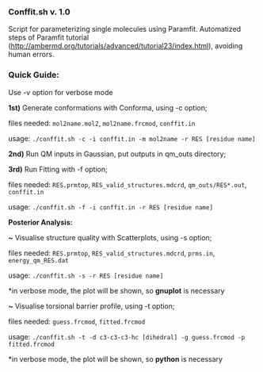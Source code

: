 ### Conffit.sh v. 1.0

Script for parameterizing single molecules using Paramfit.
Automatized steps of Paramfit tutorial (http://ambermd.org/tutorials/advanced/tutorial23/index.html), avoiding human errors.

### Quick Guide:

Use -v option for verbose mode 

**1st)** Generate conformations with Conforma, using -c option;

files needed: `mol2name.mol2`, `mol2name.frcmod`, `conffit.in`

usage: `./conffit.sh -c -i conffit.in -m mol2name -r RES [residue name] `

**2nd)** Run QM inputs in Gaussian, put outputs in qm_outs directory; 

**3rd)** Run Fitting with -f option;

files needed: `RES.prmtop`, `RES_valid_structures.mdcrd`, `qm_outs/RES*.out`, `conffit.in`

usage: `./conffit.sh -f -i conffit.in -r RES [residue name] `

**Posterior Analysis:**

**~** Visualise structure quality with Scatterplots, using -s option;

files needed: `RES.prmtop`, `RES_valid_structures.mdcrd`, `prms.in`, `energy_qm_RES.dat`

usage: `./conffit.sh -s -r RES [residue name]`

*in verbose mode, the plot will be shown, so **gnuplot** is necessary

**~** Visualise torsional barrier profile, using -t option; 

files needed: `guess.frcmod`, `fitted.frcmod`

usage: `./conffit.sh -t -d c3-c3-c3-hc [dihedral] -g guess.frcmod -p fitted.frcmod`

*in verbose mode, the plot will be shown, so **python** is necessary 




